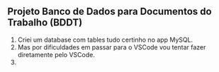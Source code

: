 ## Projeto Banco de Dados para Documentos do Trabalho (BDDT)
1. Criei um database com tables tudo certinho no app MySQL.
2. Mas por dificuldades em passar para o VSCode vou tentar fazer diretamente pelo VSCode.
3. 
